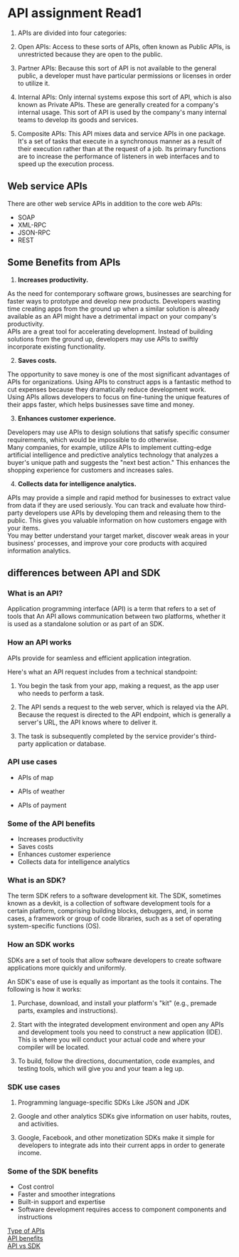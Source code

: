 # API assignment Read1

1. APIs are divided into four categories:

1. Open APIs: Access to these sorts of APIs, often known as Public APIs, is unrestricted because they are open to the public.

2. Partner APIs: Because this sort of API is not available to the general public, a developer must have particular permissions or licenses in order to utilize it.

3. Internal APIs: Only internal systems expose this sort of API, which is also known as Private APIs. These are generally created for a company's internal usage. This sort of API is used by the company's many internal teams to develop its goods and services.

4. Composite APIs: This API mixes data and service APIs in one package. It's a set of tasks that execute in a synchronous manner as a result of their execution rather than at the request of a job. Its primary functions are to increase the performance of listeners in web interfaces and to speed up the execution process.

## Web service APIs

There are other web service APIs in addition to the core web APIs:

- SOAP
- XML-RPC
- JSON-RPC
- REST

## Some Benefits from APIs

1. **Increases productivity.**

As the need for contemporary software grows, businesses are searching for faster ways to prototype and develop new products. Developers wasting time creating apps from the ground up when a similar solution is already available as an API might have a detrimental impact on your company's productivity.\
APIs are a great tool for accelerating development. Instead of building solutions from the ground up, developers may use APIs to swiftly incorporate existing functionality.

2. **Saves costs.**

The opportunity to save money is one of the most significant advantages of APIs for organizations. Using APIs to construct apps is a fantastic method to cut expenses because they dramatically reduce development work.\
Using APIs allows developers to focus on fine-tuning the unique features of their apps faster, which helps businesses save time and money.

3. **Enhances customer experience.**

Developers may use APIs to design solutions that satisfy specific consumer requirements, which would be impossible to do otherwise.\
Many companies, for example, utilize APIs to implement cutting-edge artificial intelligence and predictive analytics technology that analyzes a buyer's unique path and suggests the "next best action." This enhances the shopping experience for customers and increases sales.

4. **Collects data for intelligence analytics.**

APIs may provide a simple and rapid method for businesses to extract value from data if they are used seriously. You can track and evaluate how third-party developers use APIs by developing them and releasing them to the public. This gives you valuable information on how customers engage with your items.\
You may better understand your target market, discover weak areas in your business' processes, and improve your core products with acquired information analytics.

## differences between API and SDK

### What is an API?

Application programming interface (API) is a term that refers to a set of tools that An API allows communication between two platforms, whether it is used as a standalone solution or as part of an SDK.

### How an API works

APIs provide for seamless and efficient application integration.

Here's what an API request includes from a technical standpoint:

1. You begin the task from your app, making a request, as the app user who needs to perform a task.

2. The API sends a request to the web server, which is relayed via the API. Because the request is directed to the API endpoint, which is generally a server's URL, the API knows where to deliver it.

3. The task is subsequently completed by the service provider's third-party application or database.

### API use cases

- APIs of map

- APIs of weather

- APIs of payment

### Some of the API benefits

- Increases productivity
- Saves costs
- Enhances customer experience
- Collects data for intelligence analytics

### What is an SDK?

The term SDK refers to a software development kit. The SDK, sometimes known as a devkit, is a collection of software development tools for a certain platform, comprising building blocks, debuggers, and, in some cases, a framework or group of code libraries, such as a set of operating system-specific functions (OS).

### How an SDK works

SDKs are a set of tools that allow software developers to create software applications more quickly and uniformly.

An SDK's ease of use is equally as important as the tools it contains. The following is how it works:

1. Purchase, download, and install your platform's "kit" (e.g., premade parts, examples and instructions).

2. Start with the integrated development environment and open any APIs and development tools you need to construct a new application (IDE). This is where you will conduct your actual code and where your compiler will be located.

3. To build, follow the directions, documentation, code examples, and testing tools, which will give you and your team a leg up.

### SDK use cases

1. Programming language-specific SDKs Like JSON and JDK

2. Google and other analytics SDKs give information on user habits, routes, and activities.

3. Google, Facebook, and other monetization SDKs make it simple for developers to integrate ads into their current apps in order to generate income.

### Some of the SDK benefits

- Cost control
- Faster and smoother integrations
- Built-in support and expertise
- Software development requires access to component components and instructions

[Type of APIs](https://rapidapi.com/blog/types-of-apis/)\
[API benefits](https://blog.api.rakuten.net/api-benefits/)\
[API vs SDK](https://www.ibm.com/cloud/blog/sdk-vs-api)
